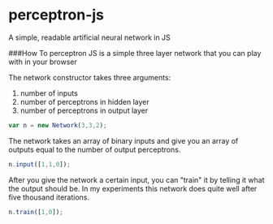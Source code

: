 # perceptron-js
A simple, readable artificial neural network in JS


###How To
perceptron JS is a simple three layer network that you can play with in your browser

The network constructor takes three arguments:  
1. number of inputs  
2. number of perceptrons in hidden layer  
3. number of perceptrons in output layer  

```javascript
var n = new Network(3,3,2);
```

The network takes an array of binary inputs and give you an array of outputs equal to the number of output perceptrons.
```javascript
n.input([1,1,0]);
```

After you give the network a certain input, you can "train" it by telling it what the output should be. In my experiments this network does quite well after five thousand iterations.
```javascript
n.train([1,0]);
```
